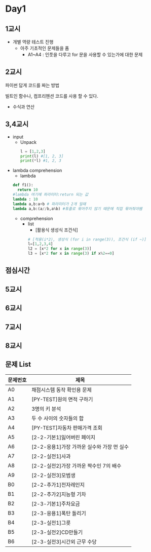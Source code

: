 # Day1

## 1교시
- 개별 역량 테스트 진행
  - 아주 기초적인 문제들을 품 
    - A1~A4 : 인풋을 다루고 for 문을 사용할 수 있는가에 대한 문제

## 2교시
파이썬 답게 코드를 짜는 방법

빌트인 함수나, 컴프리헨션 코드를 사용 할 수 있다.

- 수식과 연산

## 3,4교시
- input
  - Unpack 
    ```python
    l = [1,2,3]
    print(l) #[1, 2, 3]
    print(*l) #1, 2, 3
    ```
- lambda comprehension
  - lambda
  ```python
  def f1():
    return 10
  #lambda 여기에 파라미터:return 되는 값
  lambda : 10
  lambda a,b:a+b # 파라미터가 2개 일때
  lambda a,b:(a//b,a%b) #튜플로 묶어주지 않기 때문에 직접 묶어줘야됌
  ```
  - comprehension
    - list
      - [활용식 생성식 조건식]
      ```python 
      # [적용(i*2), 생성식 (for i in range(3)), 조건식 (if ~)]
      l=[1,2,3,4]
      l2 = [x*2 for x in range(3)]
      l3 = [x*2 for x in range(3) if x%2==0]
      ```
## 점심시간
## 5교시 
## 6교시
## 7교시
## 8교시

## 문제 List
| 문제번호| 제목|
|-------|-------|
|A0|채점시스템 동작 확인용 문제|
|A1	|[PY-TEST]원의 면적 구하기		|
|	 A2	| 3명의 키 분석		|
| A3	|두 수 사이의 숫자들의 합	|
| A4	|[PY-TEST]자동차 판매가격 조회	|
| A5	|[2-2-기본1]잃어버린 페이지		|
| A6	|[2-2-응용1]가장 가까운 실수와 가장 먼 실수	|
| A7	|[2-2-실전1]사과		|
| A8|	[2-2-실전2]가장 가까운 짝수인 7의 배수|
| A9	|[2-2-실전3]모범생|
| B0	|[2-2-추가1]전자레인지|
| B1	|[2-2-추가2]지능형 기차|
|B2	|[2-3-기본1]주차요금|
|B3	|[2-3-응용1]폭탄 돌리기|
|B4	|[2-3-실전1]그릇|
|B5	|[2-3-실전2]CD만들기|
|B6	|[2-3-실전3]시간외 근무 수당|